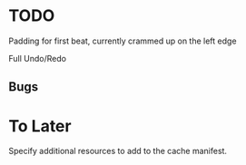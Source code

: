 TODO
====

Padding for first beat, currently crammed up on the left edge

Full Undo/Redo

Bugs
----

To Later
========

Specify additional resources to add to the cache manifest.
